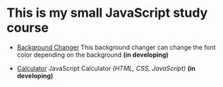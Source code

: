 # This is my small JavaScript study course 

* [Background Changer](https://github.com/Pribor86/myJSPortfolio/tree/master/backgroundChanger "GitHub Repository myJSPortfolio") This background changer can change the font color depending on the background **(in developing)**

* [Calculator](https://github.com/Pribor86/myJSPortfolio/tree/master/backgroundChanger "GitHub Repository myJSPortfolio") JavaScript Calculator *(HTML, CSS, JavaScript)* **(in developing)**